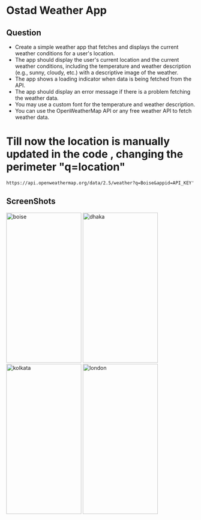 # Ostad Weather App

## Question

- Create a simple weather app that fetches and displays the current weather conditions for a user's location.
- The app should display the user's current location and the current weather conditions, including the temperature and weather description (e.g., sunny, cloudy, etc.) with a descriptive image of the weather.
- The app shows a loading indicator when data is being fetched from the API.
- The app should display an error message if there is a problem fetching the weather data.
- You may use a custom font for the temperature and weather description.
- You can use the OpenWeatherMap API or any free weather API to fetch weather data.

# Till now the location is manually updated in the code , changing the perimeter "q=location"
``
https://api.openweathermap.org/data/2.5/weather?q=Boise&appid=API_KEY'
``

## ScreenShots

<img src="https://github.com/musfique113/Flutter_Practice/assets/53111065/7d774cf3-109c-480c-966b-a38742f9a73e" alt="boise" height="400" width="200">

<img src="https://github.com/musfique113/Flutter_Practice/assets/53111065/496555d8-1cf9-4034-bf88-c3217c359ff4" alt="dhaka" height="400" width="200">

<img src="https://github.com/musfique113/Flutter_Practice/assets/53111065/428a247b-6ce0-4ad6-8ef5-5807a0b41a56" alt="kolkata" height="400" width="200">

<img src="https://github.com/musfique113/Flutter_Practice/assets/53111065/86f19d07-3baf-4b74-90c1-e4cba1bde3bd" alt="london" height="400" width="200">
